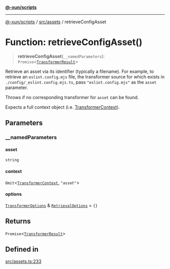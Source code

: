 [**@-xun/scripts**](../../../README.md)

***

[@-xun/scripts](../../../README.md) / [src/assets](../README.md) / retrieveConfigAsset

# Function: retrieveConfigAsset()

> **retrieveConfigAsset**(`__namedParameters`): `Promise`\<[`TransformerResult`](../type-aliases/TransformerResult.md)\>

Retrieve an asset via its identifier (typically a filename). For example, to
retrieve an `eslint.config.mjs` file, the transformer source for which exists
in `./config/_eslint.config.mjs.ts`, pass `"eslint.config.mjs"` as the
`asset` parameter.

Throws if no corresponding transformer for `asset` can be found.

Expects a full context object (i.e. [TransformerContext](../type-aliases/TransformerContext.md)).

## Parameters

### \_\_namedParameters

#### asset

`string`

#### context

`Omit`\<[`TransformerContext`](../type-aliases/TransformerContext.md), `"asset"`\>

#### options

[`TransformerOptions`](../type-aliases/TransformerOptions.md) & [`RetrievalOptions`](../type-aliases/RetrievalOptions.md) = `{}`

## Returns

`Promise`\<[`TransformerResult`](../type-aliases/TransformerResult.md)\>

## Defined in

[src/assets.ts:233](https://github.com/Xunnamius/xscripts/blob/12020afea79f1ec674174f8cb4103ac0b46875c5/src/assets.ts#L233)
